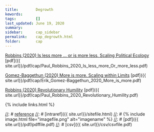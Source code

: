 ```yaml
---
title:        Degrowth
kewords:              
tags:         []
last_updated: June 19, 2020    
summary:              
sidebar:      cap_sidebar
permalink:    cap_degrowth.html  
folder:       cap 
---    
```


[//]: # (Comments on edit:? )


[Robbins (2020) Is less more … or is more less. Scaling Political Ecology](https://www.sciencedirect.com/science/article/pii/S0962629819301696)
[pdf]({{ site.url}}/pdf/cap/Paul_Robbins_2020_Is_less_more_Or_more_less.pdf)

[Gomez-Baggethun (2020) More is more. Scaling within Limits](https://reader.elsevier.com/reader/sd/pii/S0962629819304263?token=78460FC08BDD4A63506FF347E35F1E5B9B6D9EDAA14825790208590E5D792C5CBAF2525459D3176A82E92414DB9CBEEC)
[pdf]({{ site.url}}/pdf/cap/Erik_Gomez-Baggethun_2020_More_is_more.pdf)

[Robbins (2020) Revolutionary Humility](https://reader.elsevier.com/reader/sd/pii/S0962629819304317?token=D6EE15C2965F6E273695A31F4DE62022FEFB3D129D60CD7C1F8CA9ACA989E4F716A0E1209372A147116C38D691EB1DFF)
[pdf]({{ site.url}}/pdf/cap/Paul_Robbins_2020_Revolutionary_Humility.pdf)



{% include links.html %}

[//]: # [reference](url)
[//]: # [intraref]({{ site.url}}/sitefile.html)
[//]: # {% include image.html file="imagefile.png" alt="imagename"  %}
[//]: # [pdf]({{ site.url}}/pdf/pdffile.pdf)
[//]: # [csv]({{ site.url}}/csv/csvfile.pdf)



